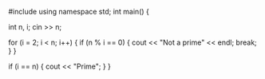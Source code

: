 #include <iostream>
using namespace std;
int main() {

  int n, i;
  cin >> n;

  for (i = 2; i < n; i++) {
    if (n % i == 0) {
      cout << "Not a prime" << endl;
      break;
    }
  }

  if (i == n) {
    cout << "Prime";
  }
}